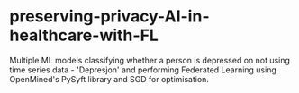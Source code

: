 # preserving-privacy-AI-in-healthcare-with-FL
Multiple ML models classifying whether a person is depressed on not using time series data - 'Depresjon' and performing Federated Learning using OpenMined's PySyft library and SGD for optimisation.
